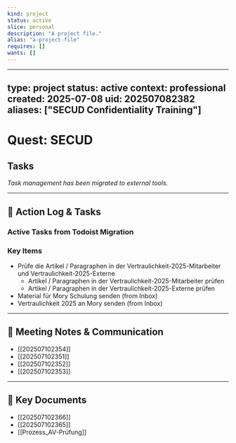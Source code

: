 ```yaml
---
kind: project
status: active
slice: personal
description: "A project file."
alias: "a-project-file"
requires: []
wants: []
---
```

---
type: project
status: active
context: professional
created: 2025-07-08
uid: 202507082382
aliases: ["SECUD Confidentiality Training"]
---

# Quest: SECUD

## Tasks

*Task management has been migrated to external tools.*

---

## 📝 Action Log & Tasks

### Active Tasks from Todoist Migration
### Key Items
- Prüfe die Artikel / Paragraphen in der Vertraulichkeit-2025-Mitarbeiter und Vertraulichkeit-2025-Externe
  - Artikel / Paragraphen in der Vertraulichkeit-2025-Mitarbeiter prüfen
  - Artikel / Paragraphen in der Vertraulichkeit-2025-Externe prüfen
- Material für Mory Schulung senden (from Inbox)
- Vertraulichkeit 2025 an Mory senden (from Inbox)


---
## 💬 Meeting Notes & Communication
- [[202507102354]]
- [[202507102351]]
- [[202507102352]]
- [[202507102353]]

---
## 📎 Key Documents
- [[202507102366]]
- [[202507102365]]
- [[Prozess_AV-Prüfung]]
